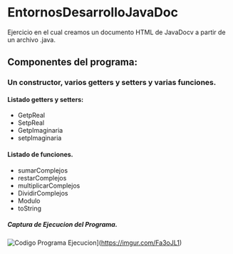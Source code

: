 # EntornosDesarrolloJavaDoc
Ejercicio en el cual creamos un documento HTML de JavaDocv a partir de un archivo .java.
## Componentes del programa:
### Un constructor, varios getters y setters y varias funciones.
#### Listado getters y setters:
- GetpReal
- SetpReal
- GetpImaginaria
- setpImaginaria


#### Listado de funciones.
- sumarComplejos
- restarComplejos
- multiplicarComplejos
- DividirComplejos
- Modulo
- toString

##### Captura de Ejecucion del Programa.
![Codigo Programa Ejecucion](/assets/images/shiprock.jpg "Shiprock, New Mexico by Beau Rogers")](https://imgur.com/Fa3oJL1)
